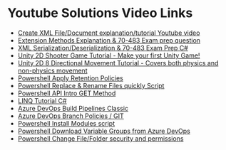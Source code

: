 # Youtube Solutions Video Links

<ul>

<li>
  <a href= "https://www.youtube.com/watch?v=RwV0SXtsW5A" />Create XML File/Document explanation/tutorial Youtube video  
</li>

<li>
  <a href = "https://www.youtube.com/watch?v=UGJ2LIgFRN8&feature=youtu.be" />Extension Methods Explanation & 70-483 Exam prep question 
</li>

<li>
  <a href = "https://www.youtube.com/watch?v=2CCwy121V6Q&feature=youtu.be">XML Serialization/Deserialization & 70-483 Exam Prep C# 
</li>

<li>
  <a href = "https://www.youtube.com/watch?v=-on5HRW8v1A" /> Unity 2D Shooter Game Tutorial - Make your first Unity Game! 
</li>

<li>
  <a href = "https://www.youtube.com/watch?v=km-04aUJy4o" /> Unity 2D 8 Directional Movement Tutorial - Covers both physics and non-physics movement
</li>

<li>
  <a href = "https://youtu.be/bGI-uidHfxA" />Powershell Apply Retention Policies
</li>

<li>
  <a href = "https://www.youtube.com/watch?v=tiouHNzAl8Q&t=2s" />Powershell Replace & Rename Files quickly Script
</li>

<li>
  <a href = "https://www.youtube.com/watch?v=-NVh5cVOeO4&t=1s" />Powershell API Intro GET Method 
</li>

<li>
  <a href = "https://www.youtube.com/watch?v=ndQbKgJritA&t" />LINQ Tutorial C#
</li>

<li>
  <a href= "https://youtu.be/0d6acAH5InE" />Azure DevOps Build Pipelines Classic
</li>

<li>
  <a href= "https://youtu.be/2nukM2TzD1Q" />Azure DevOps Branch Policies / GIT
</li>

<li>
  <a href= "https://youtu.be/xGI6_nCjKn0" />Powershell Install Modules script
</li>

<li>
  <a href="https://youtu.be/k_yd4dc9NzA" />Powershell Download Variable Groups from Azure DevOps
</li>

<li>
  <a href= "https://youtu.be/0nk2NDYyQT8" />Powershell Change File/Folder security and permissions
</li>

</ul>

